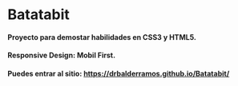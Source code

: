 # Batatabit
#### Proyecto para demostar habilidades en CSS3 y HTML5.
#### Responsive Design: Mobil First.
#### Puedes entrar al sitio: https://drbalderramos.github.io/Batatabit/
